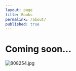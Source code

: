 ```yaml
---
layout: page
title: Books
permalink: /about/
published: true
---
```



# Coming soon...

![808254.jpg](samilozkan/samilozkan.github.io/imago0075745079s.jpg)





